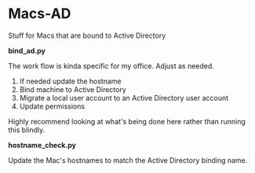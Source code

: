 Macs-AD
=======

Stuff for Macs that are bound to Active Directory

**bind_ad.py**

The work flow is kinda specific for my office. Adjust as needed.

1. If needed update the hostname
2. Bind machine to Active Directory
3. Migrate a local user account to an Active Directory user account
4. Update permissions

Highly recommend looking at what's being done here rather than running this blindly.

**hostname_check.py**

Update the Mac's hostnames to match the Active Directory binding name.
